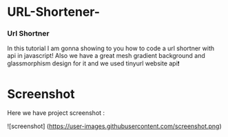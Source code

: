 # URL-Shortener-

### Url Shortner
In this tutorial   I am gonna showing to you how to code a url shortner with api in javascript! Also we have a great mesh gradient background and glassmorphism design for it and we used tinyurl website api❗️

# Screenshot
Here we have project screenshot :

![screenshot]
(https://user-images.githubusercontent.com/screenshot.png)

